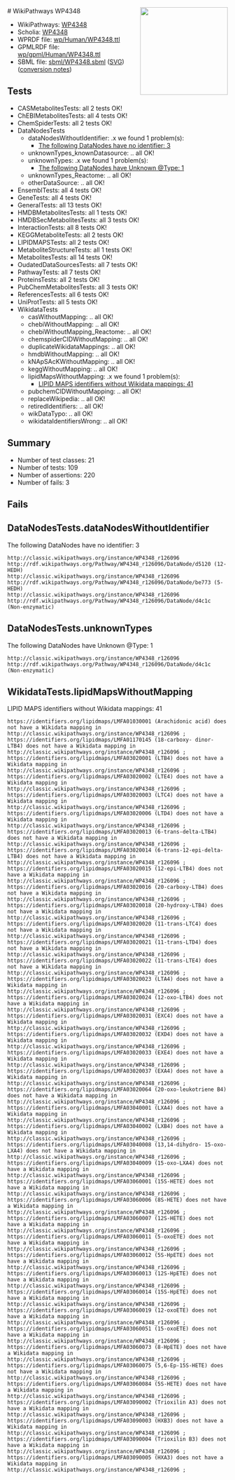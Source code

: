 <img style="float: right; width: 200px" src="../logo.png" />
# WikiPathways WP4348

* WikiPathways: [WP4348](https://identifiers.org/wikipathways:WP4348)
* Scholia: [WP4348](https://scholia.toolforge.org/wikipathways/WP4348)
* WPRDF file: [wp/Human/WP4348.ttl](../wp/Human/WP4348.ttl)
* GPMLRDF file: [wp/gpml/Human/WP4348.ttl](../wp/gpml/Human/WP4348.ttl)
* SBML file: [sbml/WP4348.sbml](../sbml/WP4348.sbml) ([SVG](../sbml/WP4348.svg)) ([conversion notes](../sbml/WP4348.txt))

## Tests
* CASMetabolitesTests: all 2 tests OK!
* ChEBIMetabolitesTests: all 4 tests OK!
* ChemSpiderTests: all 2 tests OK!
* DataNodesTests
    * dataNodesWithoutIdentifier: .x we found 1 problem(s):
        * [The following DataNodes have no identifier: 3](#d2d32fa2)
    * unknownTypes_knownDatasource: .. all OK!
    * unknownTypes: .x we found 1 problem(s):
        * [The following DataNodes have Unknown @Type: 1](#839973df)
    * unknownTypes_Reactome: .. all OK!
    * otherDataSource: .. all OK!
* EnsemblTests: all 4 tests OK!
* GeneTests: all 4 tests OK!
* GeneralTests: all 13 tests OK!
* HMDBMetabolitesTests: all 1 tests OK!
* HMDBSecMetabolitesTests: all 3 tests OK!
* InteractionTests: all 8 tests OK!
* KEGGMetaboliteTests: all 2 tests OK!
* LIPIDMAPSTests: all 2 tests OK!
* MetaboliteStructureTests: all 1 tests OK!
* MetabolitesTests: all 14 tests OK!
* OudatedDataSourcesTests: all 7 tests OK!
* PathwayTests: all 7 tests OK!
* ProteinsTests: all 2 tests OK!
* PubChemMetabolitesTests: all 3 tests OK!
* ReferencesTests: all 6 tests OK!
* UniProtTests: all 5 tests OK!
* WikidataTests
    * casWithoutMapping: .. all OK!
    * chebiWithoutMapping: .. all OK!
    * chebiWithoutMapping_Reactome: .. all OK!
    * chemspiderCIDWithoutMapping: .. all OK!
    * duplicateWikidataMappings: .. all OK!
    * hmdbWithoutMapping: .. all OK!
    * kNApSAcKWithoutMapping: .. all OK!
    * keggWithoutMapping: .. all OK!
    * lipidMapsWithoutMapping: .x we found 1 problem(s):
        * [LIPID MAPS identifiers without Wikidata mappings: 41](#41c16d6d)
    * pubchemCIDWithoutMapping: .. all OK!
    * replaceWikipedia: .. all OK!
    * retiredIdentifiers: .. all OK!
    * wikDataTypo: .. all OK!
    * wikidataIdentifiersWrong: .. all OK!


## Summary

* Number of test classes: 21
* Number of tests: 109
* Number of assertions: 220
* Number of fails: 3

## Fails

<a name="d2d32fa2" />

## DataNodesTests.dataNodesWithoutIdentifier

The following DataNodes have no identifier: 3
```
http://classic.wikipathways.org/instance/WP4348_r126096 http://rdf.wikipathways.org/Pathway/WP4348_r126096/DataNode/d5120 (12-HEDH)
http://classic.wikipathways.org/instance/WP4348_r126096 http://rdf.wikipathways.org/Pathway/WP4348_r126096/DataNode/be773 (5-HEDH)
http://classic.wikipathways.org/instance/WP4348_r126096 http://rdf.wikipathways.org/Pathway/WP4348_r126096/DataNode/d4c1c (Non-enzymatic)
```

<a name="839973df" />

## DataNodesTests.unknownTypes

The following DataNodes have Unknown @Type: 1
```
http://classic.wikipathways.org/instance/WP4348_r126096 http://rdf.wikipathways.org/Pathway/WP4348_r126096/DataNode/d4c1c (Non-enzymatic)
```

<a name="41c16d6d" />

## WikidataTests.lipidMapsWithoutMapping

LIPID MAPS identifiers without Wikidata mappings: 41
```
https://identifiers.org/lipidmaps/LMFA01030001 (Arachidonic acid) does not have a Wikidata mapping in http://classic.wikipathways.org/instance/WP4348_r126096 ; 
https://identifiers.org/lipidmaps/LMFA01170145 (18-carboxy- dinor-LTB4) does not have a Wikidata mapping in http://classic.wikipathways.org/instance/WP4348_r126096 ; 
https://identifiers.org/lipidmaps/LMFA03020001 (LTB4) does not have a Wikidata mapping in http://classic.wikipathways.org/instance/WP4348_r126096 ; 
https://identifiers.org/lipidmaps/LMFA03020002 (LTE4) does not have a Wikidata mapping in http://classic.wikipathways.org/instance/WP4348_r126096 ; 
https://identifiers.org/lipidmaps/LMFA03020003 (LTC4) does not have a Wikidata mapping in http://classic.wikipathways.org/instance/WP4348_r126096 ; 
https://identifiers.org/lipidmaps/LMFA03020006 (LTD4) does not have a Wikidata mapping in http://classic.wikipathways.org/instance/WP4348_r126096 ; 
https://identifiers.org/lipidmaps/LMFA03020013 (6-trans-delta-LTB4) does not have a Wikidata mapping in http://classic.wikipathways.org/instance/WP4348_r126096 ; 
https://identifiers.org/lipidmaps/LMFA03020014 (6-trans-12-epi-delta-LTB4) does not have a Wikidata mapping in http://classic.wikipathways.org/instance/WP4348_r126096 ; 
https://identifiers.org/lipidmaps/LMFA03020015 (12-epi-LTB4) does not have a Wikidata mapping in http://classic.wikipathways.org/instance/WP4348_r126096 ; 
https://identifiers.org/lipidmaps/LMFA03020016 (20-carboxy-LTB4) does not have a Wikidata mapping in http://classic.wikipathways.org/instance/WP4348_r126096 ; 
https://identifiers.org/lipidmaps/LMFA03020018 (20-hydroxy-LTB4) does not have a Wikidata mapping in http://classic.wikipathways.org/instance/WP4348_r126096 ; 
https://identifiers.org/lipidmaps/LMFA03020020 (11-trans-LTC4) does not have a Wikidata mapping in http://classic.wikipathways.org/instance/WP4348_r126096 ; 
https://identifiers.org/lipidmaps/LMFA03020021 (11-trans-LTD4) does not have a Wikidata mapping in http://classic.wikipathways.org/instance/WP4348_r126096 ; 
https://identifiers.org/lipidmaps/LMFA03020022 (11-trans-LTE4) does not have a Wikidata mapping in http://classic.wikipathways.org/instance/WP4348_r126096 ; 
https://identifiers.org/lipidmaps/LMFA03020023 (LTA4) does not have a Wikidata mapping in http://classic.wikipathways.org/instance/WP4348_r126096 ; 
https://identifiers.org/lipidmaps/LMFA03020024 (12-oxo-LTB4) does not have a Wikidata mapping in http://classic.wikipathways.org/instance/WP4348_r126096 ; 
https://identifiers.org/lipidmaps/LMFA03020031 (EXC4) does not have a Wikidata mapping in http://classic.wikipathways.org/instance/WP4348_r126096 ; 
https://identifiers.org/lipidmaps/LMFA03020032 (EXD4) does not have a Wikidata mapping in http://classic.wikipathways.org/instance/WP4348_r126096 ; 
https://identifiers.org/lipidmaps/LMFA03020033 (EXE4) does not have a Wikidata mapping in http://classic.wikipathways.org/instance/WP4348_r126096 ; 
https://identifiers.org/lipidmaps/LMFA03020037 (EXA4) does not have a Wikidata mapping in http://classic.wikipathways.org/instance/WP4348_r126096 ; 
https://identifiers.org/lipidmaps/LMFA03020064 (20-oxo-leukotriene B4) does not have a Wikidata mapping in http://classic.wikipathways.org/instance/WP4348_r126096 ; 
https://identifiers.org/lipidmaps/LMFA03040001 (LXA4) does not have a Wikidata mapping in http://classic.wikipathways.org/instance/WP4348_r126096 ; 
https://identifiers.org/lipidmaps/LMFA03040002 (LXB4) does not have a Wikidata mapping in http://classic.wikipathways.org/instance/WP4348_r126096 ; 
https://identifiers.org/lipidmaps/LMFA03040008 (13,14-dihydro- 15-oxo-LXA4) does not have a Wikidata mapping in http://classic.wikipathways.org/instance/WP4348_r126096 ; 
https://identifiers.org/lipidmaps/LMFA03040009 (15-oxo-LXA4) does not have a Wikidata mapping in http://classic.wikipathways.org/instance/WP4348_r126096 ; 
https://identifiers.org/lipidmaps/LMFA03060001 (15S-HETE) does not have a Wikidata mapping in http://classic.wikipathways.org/instance/WP4348_r126096 ; 
https://identifiers.org/lipidmaps/LMFA03060006 (8S-HETE) does not have a Wikidata mapping in http://classic.wikipathways.org/instance/WP4348_r126096 ; 
https://identifiers.org/lipidmaps/LMFA03060007 (12S-HETE) does not have a Wikidata mapping in http://classic.wikipathways.org/instance/WP4348_r126096 ; 
https://identifiers.org/lipidmaps/LMFA03060011 (5-oxoETE) does not have a Wikidata mapping in http://classic.wikipathways.org/instance/WP4348_r126096 ; 
https://identifiers.org/lipidmaps/LMFA03060012 (5S-HpETE) does not have a Wikidata mapping in http://classic.wikipathways.org/instance/WP4348_r126096 ; 
https://identifiers.org/lipidmaps/LMFA03060013 (12S-HpETE) does not have a Wikidata mapping in http://classic.wikipathways.org/instance/WP4348_r126096 ; 
https://identifiers.org/lipidmaps/LMFA03060014 (15S-HpETE) does not have a Wikidata mapping in http://classic.wikipathways.org/instance/WP4348_r126096 ; 
https://identifiers.org/lipidmaps/LMFA03060019 (12-oxoETE) does not have a Wikidata mapping in http://classic.wikipathways.org/instance/WP4348_r126096 ; 
https://identifiers.org/lipidmaps/LMFA03060051 (15-oxoETE) does not have a Wikidata mapping in http://classic.wikipathways.org/instance/WP4348_r126096 ; 
https://identifiers.org/lipidmaps/LMFA03060073 (8-HpETE) does not have a Wikidata mapping in http://classic.wikipathways.org/instance/WP4348_r126096 ; 
https://identifiers.org/lipidmaps/LMFA03060075 (5,6-Ep-15S-HETE) does not have a Wikidata mapping in http://classic.wikipathways.org/instance/WP4348_r126096 ; 
https://identifiers.org/lipidmaps/LMFA03060084 (5S-HETE) does not have a Wikidata mapping in http://classic.wikipathways.org/instance/WP4348_r126096 ; 
https://identifiers.org/lipidmaps/LMFA03090002 (Trioxilin A3) does not have a Wikidata mapping in http://classic.wikipathways.org/instance/WP4348_r126096 ; 
https://identifiers.org/lipidmaps/LMFA03090003 (HXB3) does not have a Wikidata mapping in http://classic.wikipathways.org/instance/WP4348_r126096 ; 
https://identifiers.org/lipidmaps/LMFA03090004 (Trioxilin B3) does not have a Wikidata mapping in http://classic.wikipathways.org/instance/WP4348_r126096 ; 
https://identifiers.org/lipidmaps/LMFA03090005 (HXA3) does not have a Wikidata mapping in http://classic.wikipathways.org/instance/WP4348_r126096 ; 
```

